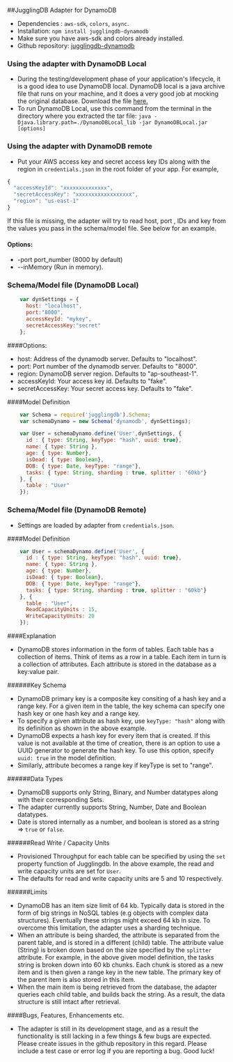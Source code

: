 ##JugglingDB Adapter for DynamoDB
* Dependencies : `aws-sdk`, `colors`, `async`.
* Installation:
    `npm install jugglingdb-dynamodb`
* Make sure you have aws-sdk and colors already installed.
* Github repository: <a href = "https://github.com/tmpaul/jugglingdb-dynamodb">jugglingdb-dynamodb</a>

### Using the adapter with DynamoDB Local
* During the testing/development phase of your application's lifecycle, it is a good idea to use DynamoDB local. DynamoDB local is a java archive file that runs on your machine, and it does a very good job at mocking the original database. Download the file <a href = "http://dynamodb-local.s3-website-us-west-2.amazonaws.com/dynamodb_local_latest">here.</a>
* To run DynamoDB Local, use this command from the terminal in the directory where you extracted the tar file: `java -Djava.library.path=./DynamoDBLocal_lib -jar DynamoDBLocal.jar [options]`

### Using the adapter with DynamoDB remote
* Put your AWS access key and secret access key IDs along with the region in `credentials.json` in the root folder of your app. For example, 
```javascript
{ 
  "accessKeyId": "xxxxxxxxxxxxxx", 
  "secretAccessKey": "xxxxxxxxxxxxxxxxxx", 
  "region": "us-east-1" 
}
```
 If this file is missing, the adapter will try to read host, port , IDs and key from the values you pass in the schema/model file. See below for an example.

#### Options: 
* -port port_number (8000 by default) 
* --inMemory (Run in memory).

### Schema/Model file (DynamoDB Local)
```javascript
    var dynSettings = {
      host: "localhost",
      port:"8000", 
      accessKeyId: "mykey",
      secretAccessKey:"secret"
    };
```
####Options:
- host: Address of the dynamodb server. Defaults to "localhost".
- port: Port number of the dynamodb server. Defaults to "8000".
- region: DynamoDB server region. Defaults to "ap-southeast-1".
- accessKeyId: Your access key id. Defaults to "fake".
- secretAccessKey: Your secret access key. Defaults to "fake".

####Model Definition
```javascript
    var Schema = require('jugglingdb').Schema;
    var schemaDynamo = new Schema('dynamodb', dynSettings);

    var User = schemaDynamo.define('User',dynSettings, {
      id : { type: String, keyType: "hash", uuid: true},
      name: { type: String },
      age: { type: Number},
      isDead: { type: Boolean},
      DOB: { type: Date, keyType: "range"},
      tasks: { type: String, sharding : true, splitter : "60kb"}
    }, {
      table : "User"
    });
```

### Schema/Model file (DynamoDB Remote)
- Settings are loaded by adapter from `credentials.json`.

####Model Definition
```javascript
    var User = schemaDynamo.define('User', {
      id : { type: String, keyType: "hash", uuid: true},
      name: { type: String },
      age: { type: Number},
      isDead: { type: Boolean},
      DOB: { type: Date, keyType: "range"},
      tasks: { type: String, sharding : true, splitter : "60kb"}
    }, {
      table : "User",
      ReadCapacityUnits : 15,
      WriteCapacityUnits: 20
    });
```

####Explanation
- DynamoDB stores information in the form of tables. Each table has a collection of items. Think of items as a row in a table. Each
item in turn is a collection of attributes. Each attribute is stored in the database as a key:value pair.

######Key Schema
- DynamoDB primary key is a composite key consiting of a hash key and a range key. For a given item in the table, the key schema can specify
one hash key or one hash key and a range key.
- To specify a given attribute as hash key, use `keyType: "hash"` along with its definition as shown in the above example.
- DynamoDB expects a hash key for every item that is created. If this value is not available at the time of creation, there is an option to use a UUID generator to generate the hash key. To use this option, specify `uuid: true` in the model definition.
- Similarly, attribute becomes a range key if keyType is set to "range".

######Data Types
- DynamoDB supports only String, Binary, and Number datatypes along with their corresponding Sets.
- The adapter currently supports String, Number, Date and Boolean datatypes.
- Date is stored internally as a number, and boolean is stored as a string => `true` or `false`.

######Read Write / Capacity Units
- Provisioned Throughput for each table can be specified by using the `set` property function of Jugglingdb. In the above example, the
read and write capacity units are set for `User`.
- The defaults for read and write capacity units are 5 and 10 respectively.

######Limits
- DynamoDB has an item size limit of 64 kb. Typically data is stored in the form of big strings in NoSQL tables (e.g objects with complex data structures). Eventually these strings might exceed 64 kb in size. To overcome this limitation, the adapter uses a sharding technique. 
- When an attribute is being sharded, the attribute is separated from the parent table, and is stored in a different (child) table. The attribute value (String) is broken down based on the size specified by the `splitter` attribute. For example, in the above given model definition, the tasks string is broken down into 60 kb chunks. Each chunk is stored as a new item and is then given a range key in the new table. The primary key of the parent item is also stored in this item.
- When the main item is being retrieved from the database, the adapter queries each child table, and builds back the string. As a result, the data structure is still intact after retrieval.

####Bugs, Features, Enhancements etc.
- The adapter is still in its development stage, and as a result the functionality is still lacking in a few things & few bugs are expected. Please create issues in the github repository in this regard. Please include a test case or error log if you are reporting a bug. Good luck!